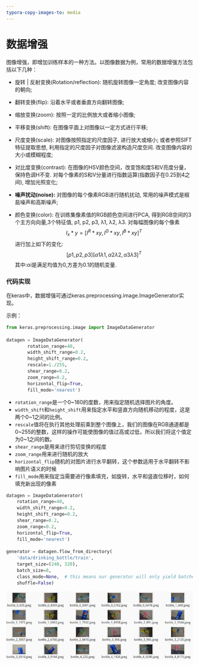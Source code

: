 ```yaml
---
typora-copy-images-to: media
---
```


# 数据增强

图像增强，即增加训练样本的一种方法。以图像数据为例，常用的数据增强方法包括以下几种：

- 旋转 | 反射变换(Rotation/reflection): 随机旋转图像一定角度; 改变图像内容的朝向;

- 翻转变换(flip): 沿着水平或者垂直方向翻转图像;

- 缩放变换(zoom): 按照一定的比例放大或者缩小图像;

- 平移变换(shift): 在图像平面上对图像以一定方式进行平移;

- 尺度变换(scale): 对图像按照指定的尺度因子, 进行放大或缩小; 或者参照SIFT特征提取思想, 利用指定的尺度因子对图像滤波构造尺度空间. 改变图像内容的大小或模糊程度;

- 对比度变换(contrast): 在图像的HSV颜色空间，改变饱和度S和V亮度分量，保持色调H不变. 对每个像素的S和V分量进行指数运算(指数因子在0.25到4之间), 增加光照变化;

- **噪声扰动(noise):** 对图像的每个像素RGB进行随机扰动, 常用的噪声模式是椒盐噪声和高斯噪声;

- 颜色变换(color): 在训练集像素值的RGB颜色空间进行PCA, 得到RGB空间的3个主方向向量,3个特征值, p1, p2, p3, λ1, λ2, λ3. 对每幅图像的每个像素$${I_x}*y = {[I^R*{xy}, I^G*{xy}, I^B*{xy}]}^T$$进行加上如下的变化:
  $$
  [p1,p2,p3][α1λ1,α2λ2,α3λ3]^T
  $$
  其中:αi是满足均值为0,方差为0.1的随机变量.



### 代码实现

在keras中，数据增强可通过keras.preprocessing.image.ImageGenerator实现。

示例：

```python
from keras.preprocessing.image import ImageDataGenerator

datagen = ImageDataGenerator(
        rotation_range=40,
        width_shift_range=0.2,
        height_shift_range=0.2,
        rescale=1./255,
        shear_range=0.2,
        zoom_range=0.2,
        horizontal_flip=True,
        fill_mode='nearest')
```

- `rotation_range`是一个0~180的度数，用来指定随机选择图片的角度。
- `width_shift`和`height_shift`用来指定水平和竖直方向随机移动的程度，这是两个0~1之间的比例。
- `rescale`值将在执行其他处理前乘到整个图像上，我们的图像在RGB通道都是0~255的整数，这样的操作可能使图像的值过高或过低，所以我们将这个值定为0~1之间的数。
- `shear_range`是用来进行剪切变换的程度
- `zoom_range`用来进行随机的放大
- `horizontal_flip`随机的对图片进行水平翻转，这个参数适用于水平翻转不影响图片语义的时候
- `fill_mode`用来指定当需要进行像素填充，如旋转，水平和竖直位移时，如何填充新出现的像素

```python
datagen = ImageDataGenerator(
    rotation_range=40,
    width_shift_range=0.2,
    height_shift_range=0.2,
    shear_range=0.2,
    zoom_range=0.2,
    horizontal_flip=True,
    fill_mode='nearest')

generator = datagen.flow_from_directory(
    'data/drinking_bottle/train',
    target_size=(240, 320),
    batch_size=8,
    class_mode=None,  # this means our generator will only yield batches of data, no labels
    shuffle=False)
```

![1491311289794](media/1491311289794.png)





















































































